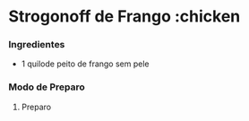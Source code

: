 # Strogonoff de Frango :chicken
### Ingredientes
 - 1 quilode peito de frango sem pele
### Modo de Preparo
1. Preparo
